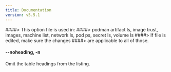 ```yaml
---
title: Documentation
version: v5.5.1
---
```


####> This option file is used in:
####>   podman artifact ls, image trust, images, machine list, network ls, pod ps, secret ls, volume ls
####> If file is edited, make sure the changes
####> are applicable to all of those.
#### **--noheading**, **-n**

Omit the table headings from the listing.
